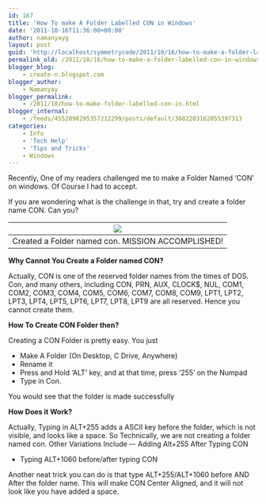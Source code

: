 ```yaml
---
id: 167
title: 'How To make A Folder Labelled CON in Windows'
date: '2011-10-16T11:36:00+00:00'
author: namanyayg
layout: post
guid: 'http://localhost/symmetrycode/2011/10/16/how-to-make-a-folder-labelled-con-in-windows/'
permalink_old: /2011/10/16/how-to-make-a-folder-labelled-con-in-windows/
blogger_blog:
    - create-n.blogspot.com
blogger_author:
    - Namanyay
blogger_permalink:
    - /2011/10/how-to-make-folder-labelled-con-in.html
blogger_internal:
    - /feeds/4552098295357212299/posts/default/3682203162055397313
categories:
    - Info
    - 'Tech Help'
    - 'Tips and Tricks'
    - Windows
---
```


Recently, One of my readers challenged me to make a Folder Named ‘CON’ on windows. Of Course I had to accept.


If you are wondering what is the challenge in that, try and create a folder name CON. Can you?

| [![](http://3.bp.blogspot.com/-L-R1T3olicE/Tpq6oNO1EVI/AAAAAAAAAYs/68vNkNDxWxU/s1600/ShobhitBetaPapaSeSorryBolo.png)](http://3.bp.blogspot.com/-L-R1T3olicE/Tpq6oNO1EVI/AAAAAAAAAYs/68vNkNDxWxU/s1600/ShobhitBetaPapaSeSorryBolo.png) |
|---|
| Created a Folder named con. MISSION ACCOMPLISHED! |

**Why Cannot You Create a Folder named CON?**

Actually, CON is one of the reserved folder names from the times of DOS. Con, and many others, including CON, PRN, AUX, CLOCK$, NUL, COM1, COM2, COM3, COM4, COM5, COM6, COM7, COM8, COM9, LPT1, LPT2, LPT3, LPT4, LPT5, LPT6, LPT7, LPT8, LPT9 are all reserved. Hence you cannot create them.


**How To Create CON Folder then?**

Creating a CON Folder is pretty easy. You just

- Make A Folder (On Desktop, C Drive, Anywhere)
- Rename it
- Press and Hold ‘ALT’ key, and at that time, press ‘255’ on the Numpad
- Type in Con.

You would see that the folder is made successfully

**How Does it Work?**

Actually, Typing in ALT+255 adds a ASCII key before the folder, which is not visible, and looks like a space. So Technically, we are not creating a folder named con. Other Variations Include –- Adding Alt+255 After Typing CON
- Typing ALT+1060 before/after typing CON

Another neat trick you can do is that type ALT+255/ALT+1060 before AND After the folder name. This will make CON Center Aligned, and it will not look like you have added a space.